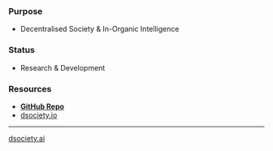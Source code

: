 ### Purpose
- Decentralised Society & In-Organic Intelligence

### Status
- Research & Development

### Resources
- **[GitHub Repo](https://github.com/selfdriven-foundation/dsociety-ai)**
- [dsociety.io](https://dsociety.io)

----
[dsociety.ai](https://selfdriven.finance)